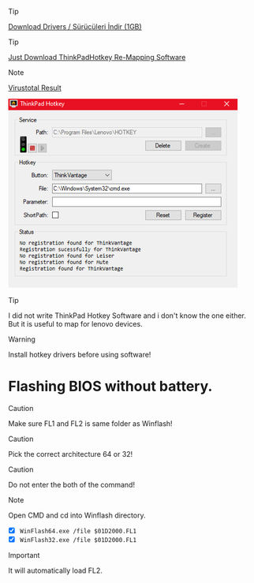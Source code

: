 > [!TIP]
> <a href="https://github.com/ny4rlk0/Thinkpad-T430-Support-Software/releases/download/Thinkpad_T430_Support_Software_Drivers/ThinkPad.T430.Drivers.exe">Download Drivers / Sürücüleri İndir (1GB)</a>

> [!TIP]
><a href="https://raw.githubusercontent.com/ny4rlk0/Thinkpad-T430-Support-Software/main/ThinkPadHotkey.exe">Just Download ThinkPadHotkey Re-Mapping Software</a>

> [!NOTE]
> <a href="https://www.virustotal.com/gui/file/cccc6fcc2e7d09450608a2840a215eb95884a377e4d48b72813ac1b29f88cc91?nocache=1">Virustotal Result</a>

<img src="https://raw.githubusercontent.com/ny4rlk0/Thinkpad-T430-Support-Software/main/SS.png">

> [!TIP]
> I did not write ThinkPad Hotkey Software and i don't know the one either. But it is useful to map for lenovo devices.

> [!WARNING]
> Install hotkey drivers before using software!

# Flashing BIOS without battery.
> [!CAUTION]
> Make sure FL1 and FL2 is same folder as Winflash!

> [!CAUTION]
> Pick the correct architecture 64 or 32!

> [!CAUTION]
> Do not enter the both of the command!

> [!NOTE]
> Open CMD and cd into Winflash directory.

- [x] `WinFlash64.exe /file $01D2000.FL1`  
- [x] `WinFlash32.exe /file $01D2000.FL1`

> [!IMPORTANT]
> It will automatically load FL2.
